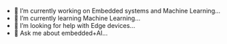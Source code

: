 

- 🔭 I’m currently working on Embedded systems and Machine Learning...
- 🌱 I’m currently learning  Machine Learning...
- 🤔 I’m looking for help with Edge devices...
- 💬 Ask me about embedded+AI...



